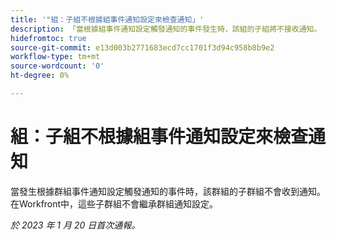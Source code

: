 ```yaml
---
title: '"組：子組不根據組事件通知設定來檢查通知」'
description: 「當根據組事件通知設定觸發通知的事件發生時，該組的子組將不接收通知。 在Workfront中，這些子組不會繼承組通知設定。」
hidefromtoc: true
source-git-commit: e13d003b2771683ecd7cc1701f3d94c958b8b9e2
workflow-type: tm+mt
source-wordcount: '0'
ht-degree: 0%

---
```



# 組：子組不根據組事件通知設定來檢查通知

當發生根據群組事件通知設定觸發通知的事件時，該群組的子群組不會收到通知。 在Workfront中，這些子群組不會繼承群組通知設定。

_於 2023 年 1 月 20 日首次通報。_

